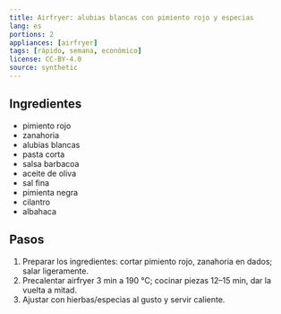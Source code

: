 ```yaml
---
title: Airfryer: alubias blancas con pimiento rojo y especias
lang: es
portions: 2
appliances: [airfryer]
tags: [rápido, semana, económico]
license: CC-BY-4.0
source: synthetic
---
```

## Ingredientes
- pimiento rojo
- zanahoria
- alubias blancas
- pasta corta
- salsa barbacoa
- aceite de oliva
- sal fina
- pimienta negra
- cilantro
- albahaca

## Pasos
1. Preparar los ingredientes: cortar pimiento rojo, zanahoria en dados; salar ligeramente.
2. Precalentar airfryer 3 min a 190 °C; cocinar piezas 12–15 min, dar la vuelta a mitad.
3. Ajustar con hierbas/especias al gusto y servir caliente.
